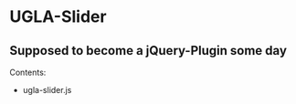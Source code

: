 UGLA-Slider
===========

Supposed to become a jQuery-Plugin some day
-------------------------------------------

Contents:
*	ugla-slider.js
